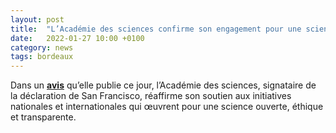 ```yaml
---
layout: post
title:  "L’Académie des sciences confirme son engagement pour une science ouverte et vertueuse"
date:   2022-01-27 10:00 +0100
category: news
tags: bordeaux
---
```


Dans un **[avis](https://www.academie-sciences.fr/pdf/rapport/22_01_27_science_ouverte.pdf)** qu’elle publie ce jour, l’Académie des sciences, signataire de la déclaration de San Francisco, réaffirme son soutien aux initiatives nationales et internationales qui œuvrent pour une science ouverte, éthique et transparente.
